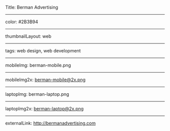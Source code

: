 Title: Berman Advertising

----

color: #2B3B94

----

thumbnailLayout: web

----

tags: web design, web development

----

mobileImg: berman-mobile.png

----

mobileImg2x: berman-mobile@2x.png

----

laptopImg: berman-laptop.png

----

laptopImg2x: berman-laptop@2x.png

----

externalLink: http://bermanadvertising.com
